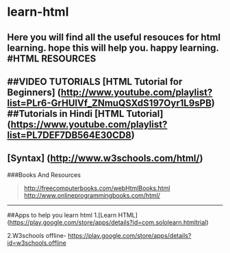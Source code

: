 # learn-html
Here you will find all the useful resouces for html learning. hope this will help you. happy learning.
#HTML RESOURCES
----
##VIDEO TUTORIALS
[HTML Tutorial for Beginners] 
(http://www.youtube.com/playlist?list=PLr6-GrHUlVf_ZNmuQSXdS197Oyr1L9sPB)
##Tutorials in Hindi
[HTML Tutorial]
(https://www.youtube.com/playlist?list=PL7DEF7DB564E30CD8)
----
[Syntax] 
(http://www.w3schools.com/html/)
----
###Books And Resources
>http://freecomputerbooks.com/webHtmlBooks.html
>http://www.onlineprogrammingbooks.com/html/
----
##Apps to help you learn html
1.[Learn HTML] (https://play.google.com/store/apps/details?id=com.sololearn.htmltrial)
>               
2.W3schools offline- https://play.google.com/store/apps/details?id=w3schools.offline
